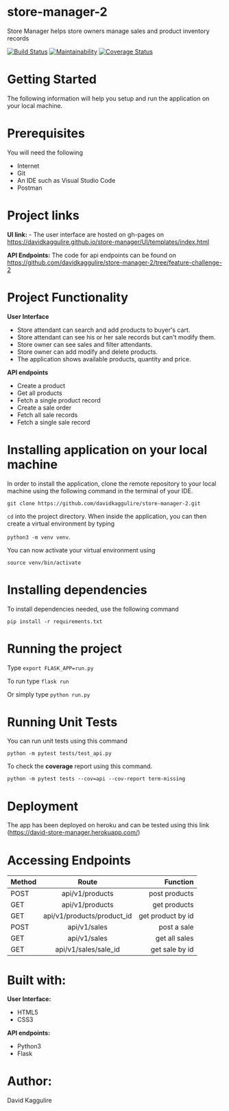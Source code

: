 # store-manager-2
Store Manager helps store owners manage sales and product inventory records

[![Build Status](https://travis-ci.org/davidkaggulire/store-manager-2.svg?branch=feature-challenge-2)](https://travis-ci.org/davidkaggulire/store-manager-2)
[![Maintainability](https://api.codeclimate.com/v1/badges/50796fb3922e9c5bdab6/maintainability)](https://codeclimate.com/github/davidkaggulire/store-manager-2/maintainability)
[![Coverage Status](https://coveralls.io/repos/github/davidkaggulire/store-manager-2/badge.svg?branch=feature-challenge-2)](https://coveralls.io/github/davidkaggulire/store-manager-2?branch=feature-challenge-2)

# Getting Started
The following information will help you setup and run the application on your local machine.

# Prerequisites
You will need the following

- Internet
- Git
- An IDE such as Visual Studio Code
- Postman

# Project links
**UI link:** - The user interface are hosted on gh-pages on https://davidkaggulire.github.io/store-manager/UI/templates/index.html

**API Endpoints:** The code for api endpoints can be found on https://github.com/davidkaggulire/store-manager-2/tree/feature-challenge-2

# Project Functionality

**User Interface**
- Store attendant can search and add products to buyer's cart.
- Store attendant can see his or her sale records but can't modify them.
- Store owner can see sales and filter attendants.
- Store owner can add modify and delete products.
- The application shows available products, quantity and price.

**API endpoints**
- Create a product
- Get all products
- Fetch a single product record
- Create a sale order
- Fetch all sale records
- Fetch a single sale record

# Installing application on your local machine
In order to install the application, clone the remote repository to your local machine using the following command in the terminal of your IDE.

`git clone https://github.com/davidkaggulire/store-manager-2.git`

`cd` into the project directory.
When inside the application, you can then create a virtual environment by typing 

`python3 -m venv venv`.

You can now activate your virtual environment using 

`source venv/bin/activate`

# Installing dependencies
To install dependencies needed, use the following command

 `pip install -r requirements.txt`

# Running the project
Type `export FLASK_APP=run.py`

To run type `flask run`

Or simply type `python run.py`

# Running Unit Tests
You can run unit tests using this command 


`python -m pytest tests/test_api.py` 
 
 
 To check the **coverage** report using this command.


`python -m pytest tests --cov=api --cov-report term-missing`

# Deployment
The app has been deployed on heroku and can be tested using this link (https://david-store-manager.herokuapp.com/)

# Accessing Endpoints

| Method        | Route           | Function  |
| ------------- |:-------------------:| -----:|
| POST  | api/v1/products   |post products      |
| GET   | api/v1/products    |get products   |
| GET   | api/v1/products/product_id  |   get product by id       |
| POST  | api/v1/sales   |post a sale        |
| GET   | api/v1/sales   |get all sales        |
| GET   | api/v1/sales/sale_id   |get sale by id        |

# Built with:
**User Interface:**
- HTML5
- CSS3

**API endpoints:**
- Python3
- Flask

# Author:
David Kaggulire

